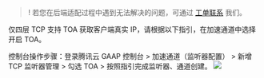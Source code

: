 > ! 若您在后端适配过程中遇到无法解决的问题，可通过 [工单联系](https://console.cloud.tencent.com/workorder/category) 我们。



仅四层 TCP 支持 TOA 获取客户端真实 IP，请根据以下指引，在加速通道中选择开启 TOA。

控制台操作步骤：登录腾讯云 GAAP 控制台 > 加速通道（监听器配置） >  新增 TCP 监听器管理 >  勾选 TOA >  按照指引完成监听器、通道创建。
![](https://qcloudimg.tencent-cloud.cn/raw/0c785ea7be0cd441fa9dc3a1bd4fcbc8.png)